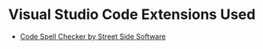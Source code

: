 # Visual Studio Code Extensions Used

- [Code Spell Checker by Street Side Software](https://marketplace.visualstudio.com/items?itemName=streetsidesoftware.code-spell-checker)
